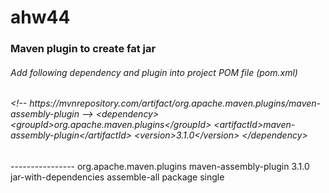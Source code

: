 # ahw44

<h3> Maven plugin to create fat jar </h3>

<h6>Add following dependency and plugin into project POM file (pom.xml)</h6>


<h6>&lt;!-- https://mvnrepository.com/artifact/org.apache.maven.plugins/maven-assembly-plugin --&gt;&#10;
&lt;dependency&gt;&#10
	&#09;&lt;groupId&gt;org.apache.maven.plugins&lt;/groupId&gt;&#10;
	&#09;&lt;artifactId&gt;maven-assembly-plugin&lt;/artifactId&gt;&#10;
	&#09;&lt;version&gt;3.1.0&lt;/version&gt;&#10;
&lt;/dependency&gt;</h6>
----------------
<build>
	<plugins>
		<plugin>
			<groupId>org.apache.maven.plugins</groupId>
			<artifactId>maven-assembly-plugin</artifactId>
			<version>3.1.0</version>
			<configuration>
				<descriptorRefs>
					<descriptorRef>jar-with-dependencies</descriptorRef>
				</descriptorRefs>
			</configuration>
			<executions>
				<execution>
					<id>assemble-all</id>
					<phase>package</phase>
					<goals>
						<goal>single</goal>
					</goals>
				</execution>
			</executions>
		</plugin>
   </plugins>
</build>
